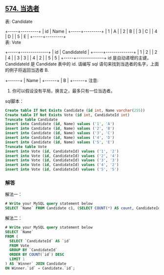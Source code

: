 ## [574. 当选者](https://leetcode-cn.com/problems/winning-candidate/)

表: Candidate

+-----+---------+
| id  | Name    |
+-----+---------+
| 1   | A       |
| 2   | B       |
| 3   | C       |
| 4   | D       |
| 5   | E       |
+-----+---------+  
表: Vote

+-----+--------------+
| id  | CandidateId  |
+-----+--------------+
| 1   |     2        |
| 2   |     4        |
| 3   |     3        |
| 4   |     2        |
| 5   |     5        |
+-----+--------------+
id 是自动递增的主键，
CandidateId 是 Candidate 表中的 id.
请编写 sql 语句来找到当选者的名字，上面的例子将返回当选者 B.

+------+
| Name |
+------+
| B    |
+------+
注意:

1. 你可以假设没有平局，换言之，最多只有一位当选者。

sql脚本：

```sql
Create table If Not Exists Candidate (id int, Name varchar(255))
Create table If Not Exists Vote (id int, CandidateId int)
Truncate table Candidate
insert into Candidate (id, Name) values ('1', 'A')
insert into Candidate (id, Name) values ('2', 'B')
insert into Candidate (id, Name) values ('3', 'C')
insert into Candidate (id, Name) values ('4', 'D')
insert into Candidate (id, Name) values ('5', 'E')
Truncate table Vote
insert into Vote (id, CandidateId) values ('1', '2')
insert into Vote (id, CandidateId) values ('2', '4')
insert into Vote (id, CandidateId) values ('3', '3')
insert into Vote (id, CandidateId) values ('4', '2')
insert into Vote (id, CandidateId) values ('5', '5')
```

### 解答

解法一：

```sql
# Write your MySQL query statement below
SELECT `Name` FROM Candidate c1, (SELECT COUNT(*) AS count, CandidateId FROM Vote GROUP BY CandidateId ORDER BY count DESC LIMIT 0, 1) c2 WHERE c1.id = c2.CandidateId;
```

解法二：

```sql
# Write your MySQL query statement below
SELECT `Name`
FROM (
  SELECT `CandidateId` AS `id`
  FROM Vote
  GROUP BY `CandidateId`
  ORDER BY COUNT(`id`) DESC
  LIMIT 1
) AS `Winner` JOIN Candidate
ON Winner.`id` = Candidate.`id`;
```


